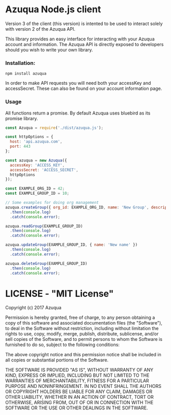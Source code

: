 Azuqua Node.js client
=====================

Version 3 of the client (this version) is intented to be used to interact solely with version 2 of the Azuqua API.

This library provides an easy interface for interacting with your Azuqua account and information.
The Azuqua API is directly exposed to developers should you wish to write your own library.

### Installation:
`npm install azuqua`

In order to make API requests you will need both your accessKey and accessSecret.
These can also be found on your account information page.

### Usage

All functions return a promise.
By default Azuqua uses bluebird as its promise library.

```javascript
const Azuqua = require('./dist/azuqua.js');

const httpOptions = {
  host: 'api.azuqua.com',
  port: 443
};

const azuqua = new Azuqua({
  accessKey: 'ACCESS_KEY',
  accessSecret: 'ACCESS_SECRET',
  httpOptions
});

const EXAMPLE_ORG_ID = 42;
const EXAMPLE_GROUP_ID = 10;

// Some examples for doing org management
azuqua.createGroup({ org_id: EXAMPLE_ORG_ID, name: 'New Group', description: 'This is a group' })
  .then(console.log)
  .catch(console.error);

azuqua.readGroup(EXAMPLE_GROUP_ID)
  .then(console.log)
  .catch(console.error);

azuqua.updateGroup(EXAMPLE_GROUP_ID, { name: 'New name' })
  .then(console.log)
  .catch(console.error);

azuqua.deleteGroup(EXAMPLE_GROUP_ID)
  .then(console.log)
  .catch(console.error);

```
LICENSE - "MIT License"
=======================
Copyright (c) 2017 Azuqua

Permission is hereby granted, free of charge, to any person obtaining a copy
of this software and associated documentation files (the "Software"), to deal
in the Software without restriction, including without limitation the rights
to use, copy, modify, merge, publish, distribute, sublicense, and/or sell
copies of the Software, and to permit persons to whom the Software is
furnished to do so, subject to the following conditions:

The above copyright notice and this permission notice shall be included in
all copies or substantial portions of the Software.

THE SOFTWARE IS PROVIDED "AS IS", WITHOUT WARRANTY OF ANY KIND, EXPRESS OR
IMPLIED, INCLUDING BUT NOT LIMITED TO THE WARRANTIES OF MERCHANTABILITY,
FITNESS FOR A PARTICULAR PURPOSE AND NONINFRINGEMENT. IN NO EVENT SHALL THE
AUTHORS OR COPYRIGHT HOLDERS BE LIABLE FOR ANY CLAIM, DAMAGES OR OTHER
LIABILITY, WHETHER IN AN ACTION OF CONTRACT, TORT OR OTHERWISE, ARISING FROM,
OUT OF OR IN CONNECTION WITH THE SOFTWARE OR THE USE OR OTHER DEALINGS IN
THE SOFTWARE.
